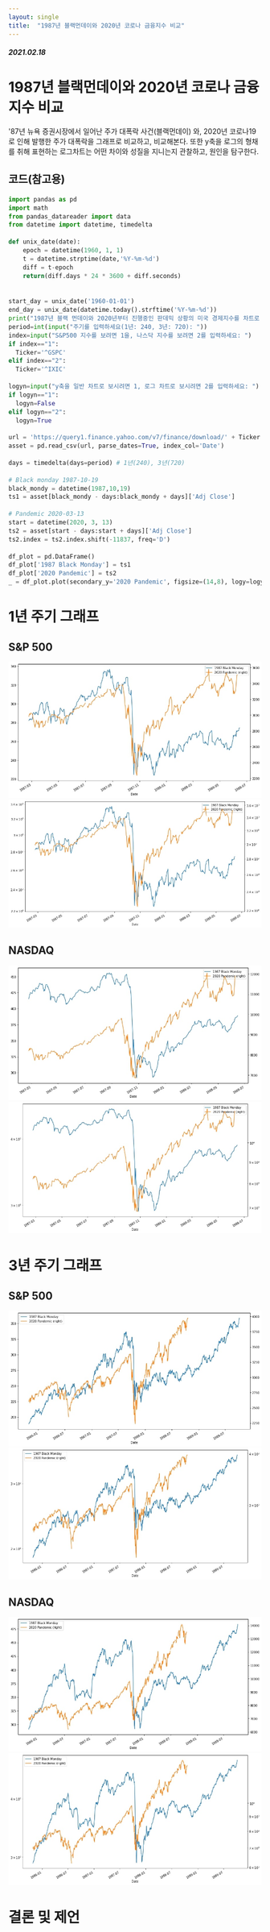 ```yaml
---
layout: single
title:  "1987년 블랙먼데이와 2020년 코로나 금융지수 비교"
---
```


##### 2021.02.18

# 1987년 블랙먼데이와 2020년 코로나 금융지수 비교

'87년 뉴욕 증권시장에서 일어난 주가 대폭락 사건(블랙먼데이) 와, 2020년 코로나19로 인해 발행한 주가 대폭락을 그래프로 비교하고, 비교해본다. 
또한 y축을 로그의 형채를 취해 표현하는 로그차트는 어떤 차이와 성질을 지니는지 관찰하고, 원인을 탐구한다.


## 코드(참고용)

```python
import pandas as pd
import math
from pandas_datareader import data
from datetime import datetime, timedelta

def unix_date(date):
    epoch = datetime(1960, 1, 1)
    t = datetime.strptime(date,'%Y-%m-%d')
    diff = t-epoch
    return(diff.days * 24 * 3600 + diff.seconds)


start_day = unix_date('1960-01-01')
end_day = unix_date(datetime.today().strftime('%Y-%m-%d'))
print("1987년 블랙 먼데이와 2020년부터 진행중인 판데믹 상황의 미국 경제지수를 차트로 표현해주는 프로그랩입니다.")
period=int(input("주기를 입력하세요(1년: 240, 3년: 720): "))
index=input("S&P500 지수를 보려면 1을, 나스닥 지수를 보려면 2를 입력하세요: ")
if index=="1":
  Ticker='^GSPC'
elif index=="2":
  Ticker='^IXIC'

logyn=input("y축을 일반 차트로 보시려면 1, 로그 차트로 보시려면 2를 입력하세요: ")
if logyn=="1":
  logyn=False
elif logyn=="2":
  logyn=True

url = 'https://query1.finance.yahoo.com/v7/finance/download/' + Ticker + '?period1=' + str(start_day) + '&period2=' + str(end_day) +'&interval=1d&events=history'
asset = pd.read_csv(url, parse_dates=True, index_col='Date')

days = timedelta(days=period) # 1년(240), 3년(720)

# Black monday 1987-10-19
black_mondy = datetime(1987,10,19)
ts1 = asset[black_mondy - days:black_mondy + days]['Adj Close']

# Pandemic 2020-03-13
start = datetime(2020, 3, 13)
ts2 = asset[start - days:start + days]['Adj Close']
ts2.index = ts2.index.shift(-11837, freq='D')

df_plot = pd.DataFrame()
df_plot['1987 Black Monday'] = ts1
df_plot['2020 Pandemic'] = ts2
_ = df_plot.plot(secondary_y='2020 Pandemic', figsize=(14,8), logy=logyn)
```

# 1년 주기 그래프
## S&P 500
<p align='center'>
  <img src="/_posts/imgs/240-1-1.jpg"/>
  <img src="/_posts/imgs/240-1-2.jpg"/></p>
<h2>NASDAQ</h2>
<p align='center'>
  <img src="/_posts/imgs/240-2-1.jpg"/>
  <img src="/_posts/imgs/240-2-2.jpg"/>
</p>


# 3년 주기 그래프
## S&P 500
<p align='center'>
  <img src="/_posts/imgs/720-1-1.jpg"/>
  <img src="/_posts/imgs/720-1-2.jpg"/></p>
<h2>NASDAQ</h2>
<p align='center'>
  <img src="/_posts/imgs/720-2-1.jpg"/>
  <img src="/_posts/imgs/720-2-2.jpg"/>
</p>


# 결론 및 제언
